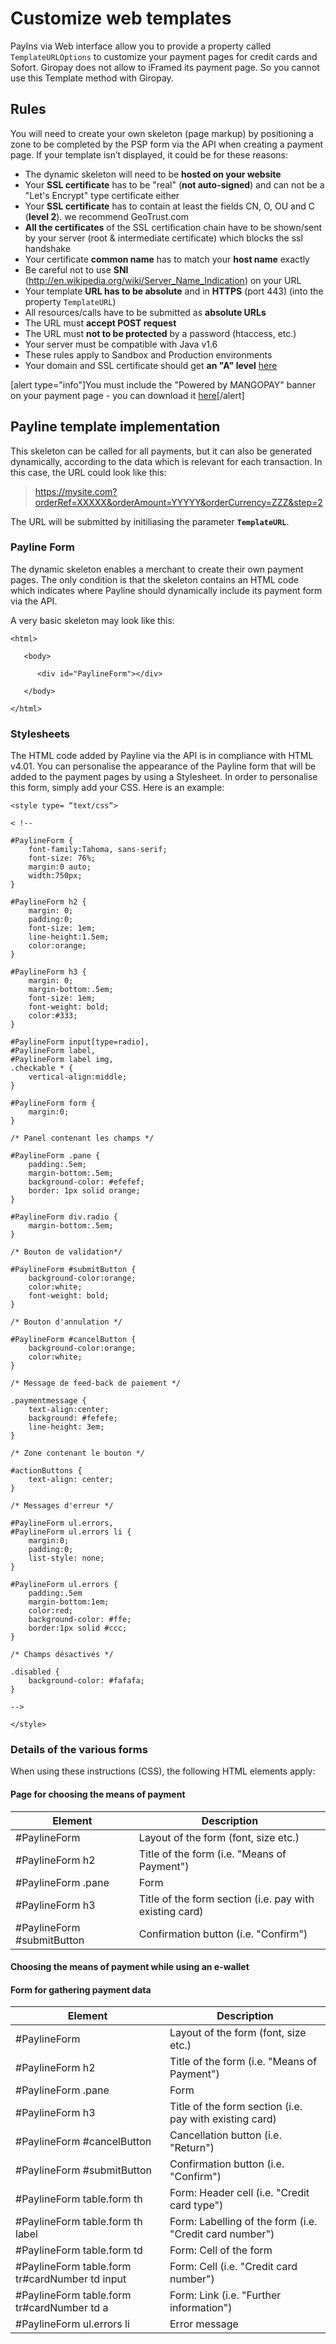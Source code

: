 # Customize web templates

PayIns via Web interface allow you to provide a property called `TemplateURLOptions` to customize your payment pages for credit cards and Sofort. Giropay does not allow to iFramed its payment page. So you cannot use this Template method with Giropay.

## Rules
You will need to create your own skeleton (page markup) by positioning a zone to be completed by the PSP form via the API when creating a payment page. If your template isn’t displayed, it could be for these reasons:

* The dynamic skeleton will need to be **hosted on your website**
* Your **SSL certificate** has to be "real" (**not auto-signed**) and can not be a "Let's Encrypt" type certificate either
* Your **SSL certificate** has to contain at least the fields CN, O, OU and C (**level 2**). we recommend GeoTrust.com
* **All the certificates** of the SSL certification chain have to be shown/sent by your server (root & intermediate certificate) which blocks the ssl handshake
* Your certificate **common name** has to match your **host name** exactly
* Be careful not to use **SNI** (http://en.wikipedia.org/wiki/Server_Name_Indication) on your URL
* Your template **URL has to be absolute** and in **HTTPS** (port 443) (into the property `TemplateURL`)
* All resources/calls have to be submitted as **absolute URLs**
* The URL must **accept POST request**
* The URL must **not to be protected** by a password (htaccess, etc.)
* Your server must be compatible with Java v1.6
* These rules apply to Sandbox and Production environments
* Your domain and SSL certificate should get **an "A" level** [here](https://www.ssllabs.com/ssltest/)

[alert type="info"]You must include the "Powered by MANGOPAY" banner on your payment page - you can download it [here](https://www.mangopay.com/terms/powered-by-mangopay.png)[/alert]

## Payline template implementation
This skeleton can be called for all payments, but it can also be generated dynamically, according to the data which is relevant for each transaction. In this case, the URL could look like this:

> https://mysite.com?orderRef=XXXXX&orderAmount=YYYYY&orderCurrency=ZZZ&step=2

The URL will be submitted by initiliasing the parameter **`TemplateURL`**.

### Payline Form
The dynamic skeleton enables a merchant to create their own payment pages. The only condition is that the skeleton contains an HTML code which indicates where Payline should dynamically include its payment form via the API.

A very basic skeleton may look like this:

```
<html>

   <body>

      <div id="PaylineForm"></div>

   </body>

</html>
```

### Stylesheets
The HTML code added by Payline via the API is in compliance with HTML v4.01.
You can personalise the appearance of the Payline form that will be added to the payment pages by using a Stylesheet. In order to personalise this form, simply  add your CSS. Here is an example:
```
<style type= “text/css“>

< !--

#PaylineForm {
    font-family:Tahoma, sans-serif;
    font-size: 76%;
    margin:0 auto;
    width:750px;
}

#PaylineForm h2 {
    margin: 0;
    padding:0;
    font-size: 1em;
    line-height:1.5em;
    color:orange;
}

#PaylineForm h3 {
    margin: 0;
    margin-bottom:.5em;
    font-size: 1em;
    font-weight: bold;
    color:#333;
}

#PaylineForm input[type=radio],
#PaylineForm label,
#PaylineForm label img,
.checkable * {
    vertical-align:middle;
}

#PaylineForm form {
    margin:0;
}

/* Panel contenant les champs */

#PaylineForm .pane {
    padding:.5em;
    margin-bottom:.5em;
    background-color: #efefef;
    border: 1px solid orange;
}

#PaylineForm div.radio {
    margin-bottom:.5em;
}

/* Bouton de validation*/

#PaylineForm #submitButton {
    background-color:orange;
    color:white;
    font-weight: bold;
}

/* Bouton d'annulation */

#PaylineForm #cancelButton {
    background-color:orange;
    color:white;
}

/* Message de feed-back de paiement */

.paymentmessage {
    text-align:center;
    background: #fefefe;
    line-height: 3em;
}

/* Zone contenant le bouton */

#actionButtons {
    text-align: center;
}

/* Messages d'erreur */

#PaylineForm ul.errors,
#PaylineForm ul.errors li {
    margin:0;
    padding:0;
    list-style: none;
}

#PaylineForm ul.errors {
    padding:.5em
    margin-bottom:1em;
    color:red;
    background-color: #ffe;
    border:1px solid #ccc;
}

/* Champs désactivés */

.disabled {
    background-color: #fafafa;
}

-->

</style>
```

### Details of the various forms
When using these instructions (CSS), the following HTML elements apply:

#### Page for choosing the means of payment

| Element | Description |
| -------- | -------- |
| #PaylineForm | Layout of the form (font, size etc.)  |
| #PaylineForm h2 | Title of the form (i.e. "Means of Payment") |
| #PaylineForm .pane | Form |
| #PaylineForm h3 | Title of the form section (i.e. pay with existing card) |
| #PaylineForm #submitButton | Confirmation button (i.e. "Confirm") |

#### Choosing the means of payment while using an e-wallet

#### Form for gathering payment data

| Element | Description |
| -------- | -------- |
| #PaylineForm | Layout of the form (font, size etc.)  |
| #PaylineForm h2 | Title of the form (i.e. "Means of Payment") |
| #PaylineForm .pane | Form |
| #PaylineForm h3 | Title of the form section (i.e. pay with existing card) |
| #PaylineForm #cancelButton | Cancellation button (i.e. "Return") |
| #PaylineForm #submitButton | Confirmation button (i.e. "Confirm") |
| #PaylineForm table.form th | Form: Header cell (i.e. "Credit card type") |
| #PaylineForm table.form th label | Form: Labelling of the form (i.e. "Credit card number") |
| #PaylineForm table.form td | Form: Cell of the form |
| #PaylineForm table.form tr#cardNumber td input | Form: Cell (i.e. "Credit card number") |
| #PaylineForm table.form tr#cardNumber td a | Form: Link (i.e. "Further information") |
| #PaylineForm ul.errors li | Error message |
